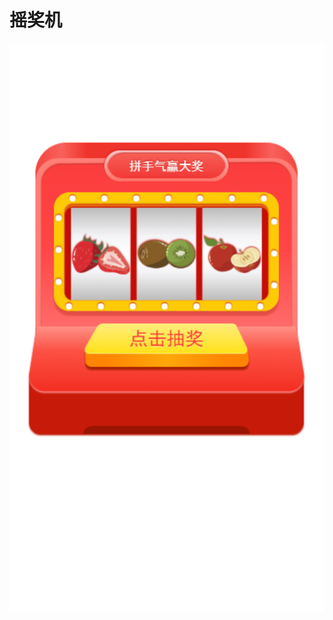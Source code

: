 # 摇奖机
![Image text](https://github.com/Lsuihua/soltMachine/blob/master/imgs/soltMechine.png)

              
